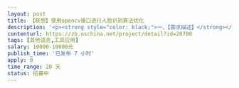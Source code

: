 ```yaml
---                
layout: post       
title: 【联想】使用opencv接口进行人脸识别算法优化           
description: '<p><strong style="color: black;">一、【需求描述】</strong></p><p>目的：使用opencv接口进行人脸识别算法优化</p><p>使用场景：通过网络摄像机使用rtsp流方式读取视频流并实时监控视频中出现的人物头像进行抓取保存</p><p>&nbsp;</p><p>1.&nbsp;&nbsp;&nbsp;&nbsp;&nbsp;&nbsp;&nbsp;要求：使用C++集成opencv进行人脸识别准确度优化并封装提供给C#（wpf）集成，现已使用一下其中识别库（</p><p>haarcascade_eye.xml，</p><p>haarcascade_frontalface_alt.xml，</p><p>haarcascade_frontalface_alt_tree.xml，</p><p>haarcascade_frontalface_alt2.xml，</p><p>haarcascade_frontalface_default.xml，l</p><p>bpcascade_frontalface.xml，</p><p>lbpcascade_profileface.xml）不可使用现有识别库算法。</p><p>2.&nbsp;&nbsp;&nbsp;&nbsp;&nbsp;&nbsp;&nbsp;视频流截取画面会出现光线比较暗的情况请对画面进项优化以保证人物监控识别率。</p><p>3.&nbsp;&nbsp;&nbsp;&nbsp;&nbsp;&nbsp;&nbsp;识别人脸正脸角度范围左右上下45°可识别。</p><p>4.&nbsp;&nbsp;&nbsp;&nbsp;&nbsp;&nbsp;&nbsp;摄像头存在俯视角度15°~30°识别准度都优化。</p><p>5.&nbsp;&nbsp;&nbsp;&nbsp;&nbsp;&nbsp;&nbsp;识别到人脸图片画面尺寸大于200X200 大小大于200kB。</p><p>6.&nbsp;&nbsp;&nbsp;&nbsp;&nbsp;&nbsp;&nbsp;可实时输出视频流画面并在C#（wpf）可集成分屏显示，保持画面流畅。</p><p>7.&nbsp;&nbsp;&nbsp;&nbsp;&nbsp;&nbsp;&nbsp;支持多路监控同时处理6路同时处理占用cpu率不可超过20，内存损耗不可超过200MB</p><p>8.&nbsp;&nbsp;&nbsp;&nbsp;&nbsp;&nbsp;&nbsp;可设置视频抓取图片保存路劲，并在识别到人脸信息时返回人脸识别保存路径。</p><p>9.&nbsp;&nbsp;&nbsp;&nbsp;&nbsp;&nbsp;&nbsp;当摄像头网络不稳定或断网时需要对opencv异常处理，保证在网络稳定后可继续识别人脸信息。</p><p>10.&nbsp;&nbsp;&nbsp;&nbsp;提供详细opencv识别异常信息。</p><p>11.&nbsp;&nbsp;&nbsp;&nbsp;可设置是否选择保存视频文件，可按照设置保存视频小时，大小决定文件保存方式。</p><p><br></p><p><strong style="color: black;">二、【技术要求】</strong></p><p>opencv</p><p><strong style="color: black;">三、【项目开发周期】</strong></p><p>20-30天</p><p><strong style="color: black;">四、【验收标准】</strong></p><p><span style="color: black;">1、测试报告。</span></p><p><span style="color: black;">2、代码注释清晰</span></p><p><strong style="color: black;">五、【对开发商其他要求】</strong></p><p><span style="color: black;">1、每周至少两次视频会议或者上门沟通。</span></p><p><span style="color: black;">2、每周提交周报。</span></p><p><span style="color: black;">3、代码管理用码云。</span></p><p><span style="color: black;">4、代码每周至少两次commit。</span></p><p><br></p>'     
contenturl: https://zb.oschina.net/project/detail?id=20700      
tags: [其他语言,工具应用]            
salary: 10000-10000元          
publish_time: '已发布 7 小时'         
apply: 0                   
time_range: 20 天              
status: 招募中                  
---                 
```

